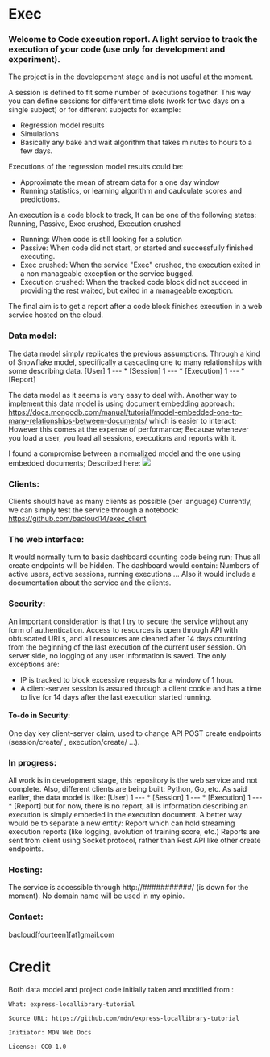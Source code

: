 # Exec


### Welcome to Code execution report. A light service to track the execution of your code (use only for development and experiment).

The project is in the developement stage and is not useful at the moment.

A session is defined to fit some number of executions together. This way you can define sessions for different time slots (work for two days on a single subject) or for different subjects for example: 

- Regression model results
- Simulations
- Basically any bake and wait algorithm that takes minutes to hours to a few days.

Executions of the regression model results could be:

- Approximate the mean of stream data for a one day window
- Running statistics, or learning algorithm and caulculate scores and predictions.

An execution is a code block to track, It can be one of the following states: Running, Passive, Exec crushed, Execution crushed

- Running: When code is still looking for a solution
- Passive: When code did not start, or started and successfully finished executing.
- Exec crushed: When the service "Exec" crushed, the execution exited in a non manageable exception or the service bugged.
- Execution crushed: When the tracked code block did not succeed in providing the rest waited, but exited in a manageable exception. 

The final aim is to get a report after a code block finishes execution in a web service hosted on the cloud. 

### Data model:
The data model simply replicates the previous assumptions. Through a kind of Snowflake model, specifically a cascading one to many relationships with some describing data.
[User] 1 --- * [Session] 1 --- * [Execution] 1 --- * [Report]

The data model as it seems is very easy to deal with. Another way to implement this data model is using document embedding approach: 
https://docs.mongodb.com/manual/tutorial/model-embedded-one-to-many-relationships-between-documents/
which is easier to interact; However this comes at the expense of performance; Because whenever you load a user, you load all sessions, executions and reports with it.

I found a compromise between a normalized model and the one using embedded documents; Described here:
<img src="./Exec data model.svg">

### Clients:

Clients should have as many clients as possible (per language)
Currently, we can simply test the service through a notebook: https://github.com/bacloud14/exec_client

### The web interface:

It would normally turn to basic dashboard counting code being run; Thus all create endpoints will be hidden.
The dashboard would contain: Numbers of active users, active sessions, running executions ...
Also it would include a documentation about the service and the clients.

### Security: 

An important consideration is that I try to secure the service without any form of authentication. Access to resources is open through API with obfuscated URLs, and all resources are cleaned after 14 days countring from the beginning of the last execution of the current user session. On server side, no logging of any user information is saved. The only exceptions are:

- IP is tracked to block excessive requests for a window of 1 hour. 
- A client-server session is assured through a client cookie and has a time to live for 14 days after the last execution started running.

#### To-do in Security:

One day key client-server claim, used to change API POST create endpoints (session/create/ , execution/create/ ...).

### In progress:

All work is in development stage, this repository is the web service and not complete. Also, different clients are being built: Python, Go, etc.
As said earlier, the data model is like: [User] 1 --- * [Session] 1 --- * [Execution] 1 --- * [Report] but for now, there is no report, all is information describing an execution is simply embeded in the execution document. A better way would be to separate a new entity: Report which can hold streaming execution reports (like logging, evolution of training score, etc.)
Reports are sent from client using Socket protocol, rather than Rest API like other create endpoints.

### Hosting:

The service is accessible through http://###########/ (is down for the moment). No domain name will be used in my opinio.

### Contact:

bacloud[fourteen][at]gmail.com

Credit
======
Both data model and project code initially taken and modified from :

    What: express-locallibrary-tutorial
    
    Source URL: https://github.com/mdn/express-locallibrary-tutorial
    
    Initiator: MDN Web Docs
    
    License: CC0-1.0
